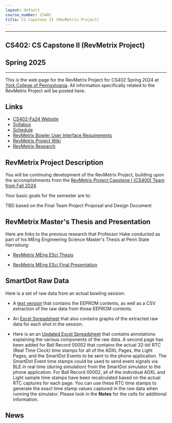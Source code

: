 ```yaml
---
layout: default
course_number: CS402
title: CS Capstone II (RevMetrix Project)
---
```


--- --- --- --- --- --- --- --- --- --- --- --- --- --- --- --- --- --- --- --- --- --- --- ---

## CS402: CS Capstone II (RevMetrix Project)

## Spring 2025

--- --- --- --- --- --- --- --- --- --- --- --- --- --- --- --- --- --- --- --- --- --- --- ---

This is the web page for the RevMetrix Project for CS402 Spring 2024 at [York College of Pennsylvania](http://www.ycp.edu).  All information specifically related to the RevMetrix Project will be posted here.

## Links

* [CS402-Fa24 Website](../../index.html)
* [Syllabus](../../syllabus.html)
* [Schedule](schedule.html)
* [RevMetrix Bowler User Interface Requirements](RevMetrix.html)
* [RevMetrix Project Wiki](https://docs.revmetrix.io)
* [RevMetrix Research](https://research.revmetrix.io)

## RevMetrix Project Description

You will be continuing development of the RevMetrix Project, building upon the accomplishments from the [RevMetrix Project Capstone I (CS400) Team from Fall 2024](https://ycpcs.github.io/cs400-fall2024/projects/RevMetrix-Project).

Your basic goals for the semester are to:

TBD based on the Final Team Project Proposal and Design Document

<!-- Commenting out News until it's needed - and the dates could change, anyway

*	Develop a functional RevMetrix **Bowler** User Interface (RMxB-UI) that allows for bowler input to be collected, stored, retrieved, and displayed, utilizing the RevMetrix User Back-End Database (RMxB-DB). The RMxB-UI is a multi-platform phone application.  If the cross-platform development tools support it, a Windows PC version of the RMxB-UI application would also be useful (but not a high priority).  Here is the description for the [RevMetrix Bowler UI Requirements](RevMetrix.html).  It does **NOT** cover the Research User Interface.  And here is a [Prototype Shot Entry Page](RevMetrix-Bowler-UI-Shot-Entry.html) to give you a basic idea of user workflow and functionality.  This is a prototype.  It is, **by no means**, quality code, as it contains the first JS I've ever written - with a lot of help from ChatGPT.  It should however, give you an idea of how the user will enter the results for each shot.

*	Develop a similar functional RevMetrix **Research** User Interface (RmxR-UI) that allows for research data input to be collected, stored, retrieved, and displayed, utilizing the RevMetrix Research Back-End Database (RMxR-DB). The RMxR-UI will be a Windows laptop touchscreen application.  The data stored in the RMxR-DB will be a superset of the data stored in the RMxB-DB.

*	Continue development of the RevMetrix Back-End, including both databases (RMxB-UI and RMxR-UI).

*	Continue development and maintenance of the RevMetrix Wiki, including accurate and detailed instructions on how to set up all of the various development environments, and the various deployments to Digital Ocean.

*	Continue development on the Unity Simulator that is intended to generate animated ball paths that can be used to create known video frame and ball path data for use by Ciclopes.

*	Develop automated algorithms for frame-by-frame video processing of the Unity Simulation animation to extract the lane boundaries and ball locations within those boundaries.  Confirm the accuracy of the above algorithms by comparing their output with the Unity Simulation data that generated the frames for the animation.
real video and start to modify, as necessary.

*	Test the applicability of the above Ciclopes algorithms on real bowler video, using similar camera angles as were used on the Unity animations.

*	Develop algorithms that will extract relevant ball path and velocity data from the frame-by-frame analysis of the video, after transforming the lane boundaries and the ball location within each frame into a collection of normalized rectilinear frames.

*	Refine the Ciclopes algorithms above to work reliably with real bowler video.

*	Continue to develop BLE (Bluetooth Low-Energy) connectivity between BLE sensor hardware (3-axis accelerometer, 3-axis gyroscope, ambient light sensor) and a phone application so that the BLE sensor suite can upload live data to a phone application.

-->

## RevMetrix Master's Thesis and Presentation

Here are links to the previous research that Professor Hake conducted as part of his MEng Engineering Science Master's Thesis at Penn State Harrisburg:

*	[RevMetrix MEng ESci Thesis](Hake-MEngESci-Masters-Thesis.pdf)

*	[RevMetrix MEng ESci Final Presentation](Hake-MEngESci-Masters-Defense-Presentation.pdf)

## SmartDot Raw Data

Here is a set of raw data from an actual bowling session:

*	A [text version](./resources/Shots(0-19)-Suburban(8-29-10).txt) that contains the EEPROM contents, as well as a CSV extraction of the raw data from those EEPROM contents.

*	An [Excel Spreadsheet](./resources/Shots(0-19)-Suburban(8-29-10).xlsx) that also contains graphs of the extracted raw data for each shot in the session.

*	Here is an an [Updated Excel Spreadsheet](./resources/Shots(0-19)-Suburban(8-29-10)-BallRecord00002-annotated.xlsx) that contains annotations explaining the various components of the raw data.  A second page has been added for Ball Record 00002 that contains the actual 32-bit RTC (Real Time Clock) time stamps for all of the ADXL Pages, the Light Pages, and the SmartDot Events to be sent to the phone application.  The SmartDot Event time stamps could be used to send event signals via BLE in real time (during simulation) from the SmartDot simulator to the phone application.  For Ball Record 00002, all of the individual ADXL and Light sample time stamps have been recalculated based on the actual RTC captures for each page.  You can use these RTC time stamps to generate the exact time stamp values captured in the raw data when running the simulator.  Please look in the **Notes** for the cells for additional information.  

## News
<!-- Commenting out News until it's needed - and the dates could change, anyway

* 11-14-22: Assignment 7 (Final Report and Final Peer Evals) are both due by Noon, Sunday, 12-11-22

* 11-14-22: Assignment 7 (Final System Presentation) is from 11:00am to 12:50pm, Monday, 12-5-22, with presentation and demo in class

* 11-14-22: Assignment 7 (Draft Technical Report) is due by Noon, Sunday, 12-4-22, in your Google Team Drive

* 11-14-22: Your status report for Monday, 11-28-22 has been moved to Wednesday, 11-30-22

* 11-14-22: On Monday, 11-21-22, you will be giving your status update to your clients: Tyler Franks & David McHugh 

* 10-28-22: Assignment 6 (50% Working System) is at 11:00am, Monday, 11-14-22, with presentation and demo during class

* 9-29-22: Mid-Semester Peer Evals are due Wednesday, 10-26-22 by Noon, via email in PDF form

* 9-29-22: Assignment 5 (Minimal Working System) is due 11:00am, Monday, 10-24-22, with presentation and demo during class

* 2-18-24: Posted the basic requirements for the RevMetrix Project for this semester.

* 2-16-24: Posted a link to a JavaScript prototype of the Shot Entry Page to give you a basic idea of user workflow and functionality.  This is a prototype.  It is, **by no means**, quality code, as it contains the first JS I've ever written - with a lot of help from ChatGPT.  It should however, give you an idea of how the user will enter the results for each shot.

* 2-16-24: Posted a link to the RevMetrix Bowler User Interface Requirements.

* 2-5-24: [Assign03: Detailed Project Proposal Design and Schedule](../../assign/assign03.html) is due before class (with presentation in class) on Monday, 2-19-24.

* 1-26-24: [Assign01: Individual Proposal and Wish List](../../assign/assign01.html) is due before class (with presentation in class) on Monday, 2-5-24.

* 1-26-24: Links for Professor Hake's RevMetrix research (both MEng ESci thesis and Final Presentation) have been posted above.  We will discuss which sections are directly relevant for this semester's work.

[General CS400 Fall 2023 News](../../index.html)

-->